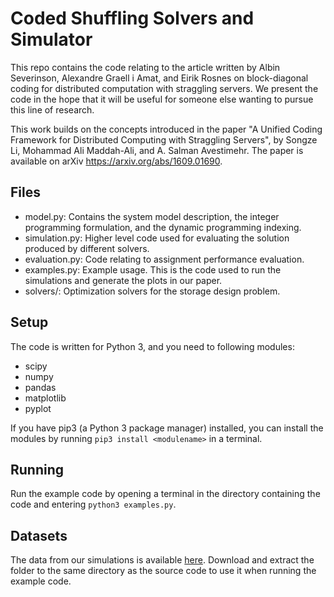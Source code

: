 # Coded Shuffling Solvers and Simulator
This repo contains the code relating to the article written by Albin Severinson, Alexandre Graell i Amat, and Eirik Rosnes on block-diagonal coding for distributed computation with straggling servers. We present the code in the hope that it will be useful for someone else wanting to pursue this line of research.

This work builds on the concepts introduced in the paper "A Unified Coding Framework for Distributed Computing with Straggling Servers", by Songze Li, Mohammad Ali Maddah-Ali, and A. Salman Avestimehr. The paper is available on arXiv https://arxiv.org/abs/1609.01690.

## Files
* model.py: Contains the system model description, the integer programming formulation, and the dynamic programming indexing.
* simulation.py: Higher level code used for evaluating the solution produced by different solvers.
* evaluation.py: Code relating to assignment performance evaluation.
* examples.py: Example usage. This is the code used to run the simulations and generate the plots in our paper.
* solvers/: Optimization solvers for the storage design problem.

## Setup
The code is written for Python 3, and you need to following modules:
* scipy
* numpy
* pandas
* matplotlib
* pyplot

If you have pip3 (a Python 3 package manager) installed, you can install the modules by running ```pip3 install <modulename>``` in a terminal.

## Running
Run the example code by opening a terminal in the directory containing the code and entering ```python3 examples.py```.

## Datasets
The data from our simulations is available [here](https://www.dropbox.com/sh/4w0rv9r04eynu2f/AAC6RhLETeokEkxHThQgquyQa?dl=0). Download and extract the folder to the same directory as the source code to use it when running the example code.
